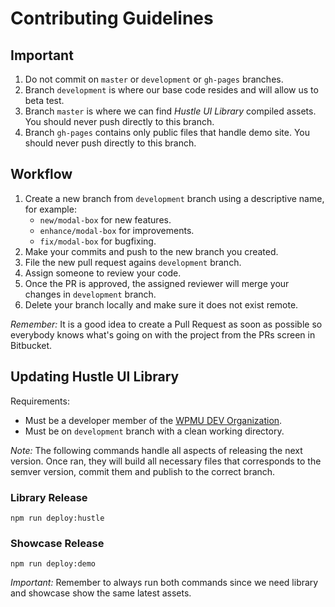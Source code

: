 # Contributing Guidelines

## Important

1. Do not commit on `master` or `development` or `gh-pages` branches.
2. Branch `development` is where our base code resides and will allow us to beta test.
3. Branch `master` is where we can find *Hustle UI Library* compiled assets. You should never push directly to this branch.
4. Branch `gh-pages` contains only public files that handle demo site. You should never push directly to this branch.

## Workflow

1. Create a new branch from `development` branch using a descriptive name, for example:
	* `new/modal-box` for new features.
	* `enhance/modal-box` for improvements.
	* `fix/modal-box` for bugfixing.
2. Make your commits and push to the new branch you created.
3. File the new pull request agains `development` branch.
4. Assign someone to review your code.
5. Once the PR is approved, the assigned reviewer will merge your changes in `development` branch.
6. Delete your branch locally and make sure it does not exist remote.

*Remember:* It is a good idea to create a Pull Request as soon as possible so everybody knows what's going on with the project from the PRs screen in Bitbucket.

## Updating Hustle UI Library

Requirements:

* Must be a developer member of the [WPMU DEV Organization](https://github.com/orgs/wpmudev/people).
* Must be on `development` branch with a clean working directory.

*Note:* The following commands handle all aspects of releasing the next version. Once ran, they will build all necessary files that corresponds to the semver version, commit them and publish to the correct branch.

### Library Release

```npm run deploy:hustle```

### Showcase Release

```npm run deploy:demo```

*Important:* Remember to always run both commands since we need library and showcase show the same latest assets.